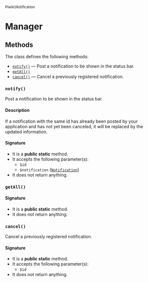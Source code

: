 <small>Piwik\Notification</small>

Manager
=======


Methods
-------

The class defines the following methods:

- [`notify()`](#notify) &mdash; Post a notification to be shown in the status bar.
- [`getAll()`](#getAll)
- [`cancel()`](#cancel) &mdash; Cancel a previously registered notification.

### `notify()` <a name="notify"></a>

Post a notification to be shown in the status bar.

#### Description

If a notification with the same id has already been posted by your application and has not yet been canceled, it will be replaced by the updated information.

#### Signature

- It is a **public static** method.
- It accepts the following parameter(s):
    - `$id`
    - `$notification` ([`Notification`](../../Piwik/Notification.md))
- It does not return anything.

### `getAll()` <a name="getAll"></a>

#### Signature

- It is a **public static** method.
- It does not return anything.

### `cancel()` <a name="cancel"></a>

Cancel a previously registered notification.

#### Signature

- It is a **public static** method.
- It accepts the following parameter(s):
    - `$id`
- It does not return anything.

